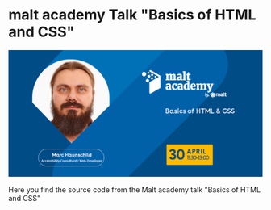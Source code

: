 # malt academy Talk "Basics of HTML and CSS"

![alt text](https://raw.githubusercontent.com/MarcHaunschild/malt-talk-css-html-basics/master/assets/300420_Basics_HTML_CSS_EN.png "Logo Title Text 1")


Here you find the source code from the Malt academy talk "Basics of HTML and CSS"